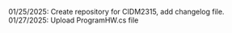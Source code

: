 01/25/2025: Create repository for CIDM2315, add changelog file.
01/27/2025: Upload ProgramHW.cs file
